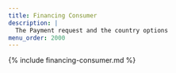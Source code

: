 ```yaml
---
title: Financing Consumer
description: |
  The Payment request and the country options
menu_order: 2000
---
```


{% include financing-consumer.md %}
